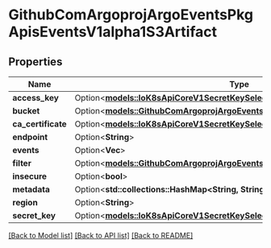 # GithubComArgoprojArgoEventsPkgApisEventsV1alpha1S3Artifact

## Properties

Name | Type | Description | Notes
------------ | ------------- | ------------- | -------------
**access_key** | Option<[**models::IoK8sApiCoreV1SecretKeySelector**](io.k8s.api.core.v1.SecretKeySelector.md)> |  | [optional]
**bucket** | Option<[**models::GithubComArgoprojArgoEventsPkgApisEventsV1alpha1S3Bucket**](github.com.argoproj.argo_events.pkg.apis.events.v1alpha1.S3Bucket.md)> |  | [optional]
**ca_certificate** | Option<[**models::IoK8sApiCoreV1SecretKeySelector**](io.k8s.api.core.v1.SecretKeySelector.md)> |  | [optional]
**endpoint** | Option<**String**> |  | [optional]
**events** | Option<**Vec<String>**> |  | [optional]
**filter** | Option<[**models::GithubComArgoprojArgoEventsPkgApisEventsV1alpha1S3Filter**](github.com.argoproj.argo_events.pkg.apis.events.v1alpha1.S3Filter.md)> |  | [optional]
**insecure** | Option<**bool**> |  | [optional]
**metadata** | Option<**std::collections::HashMap<String, String>**> |  | [optional]
**region** | Option<**String**> |  | [optional]
**secret_key** | Option<[**models::IoK8sApiCoreV1SecretKeySelector**](io.k8s.api.core.v1.SecretKeySelector.md)> |  | [optional]

[[Back to Model list]](../README.md#documentation-for-models) [[Back to API list]](../README.md#documentation-for-api-endpoints) [[Back to README]](../README.md)


